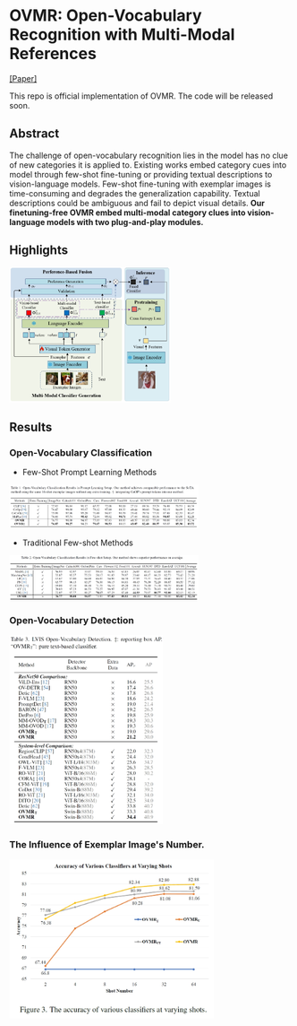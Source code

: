 # OVMR: Open-Vocabulary Recognition with Multi-Modal References

[[Paper]](https://github.com/Zehong-Ma/OVMR/blob/master/papers/CVPR24_0325.pdf)

This repo is official implementation of OVMR. The code will be released soon.

## Abstract

The challenge of open-vocabulary recognition lies in the model has no clue of new categories it is applied to. Existing works embed category cues into model through few-shot fine-tuning or providing textual descriptions to vision-language models.  Few-shot fine-tuning with exemplar images is time-consuming and degrades the generalization capability. Textual descriptions could be ambiguous and fail to depict visual details. **Our finetuning-free OVMR embed multi-modal category clues into vision-language models with two plug-and-play modules.**



## Highlights

<img src="./images/OVMR_architecture.png" style="zoom:30%;" />

## Results

### Open-Vocabulary Classification

+ Few-Shot Prompt Learning Methods

<img src="./images/OVMR_table1.png" style="zoom:33%;" />

+ Traditional Few-shot Methods

<img src="./images/OVMR_table2.png" style="zoom:33%;" />

### Open-Vocabulary Detection

<img src="./images/OVMR_table3.png" style="zoom:33%;" />



### The Influence of  Exemplar Image's Number.

<img src="./images/Shot_Figure.png" style="zoom:40%;" />